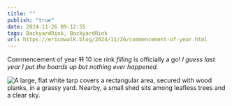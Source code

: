 ```yaml
---
title: ""
publish: "true"
date: 2024-11-26 09:12:55
tags: BackyardRink, BackyardRink
url: https://ericmwalk.blog/2024/11/26/commencement-of-year.html
---
```


Commencement of year ~~11~~ 10 ice rink *filling* is officially a go! *I guess last year I put the boards up but nothing ever happened.*

![A large, flat white tarp covers a rectangular area, secured with wood planks, in a grassy yard. Nearby, a small shed sits among leafless trees and a clear sky.](https://ericmwalk.blog/uploads/2024/img-0984.jpeg)